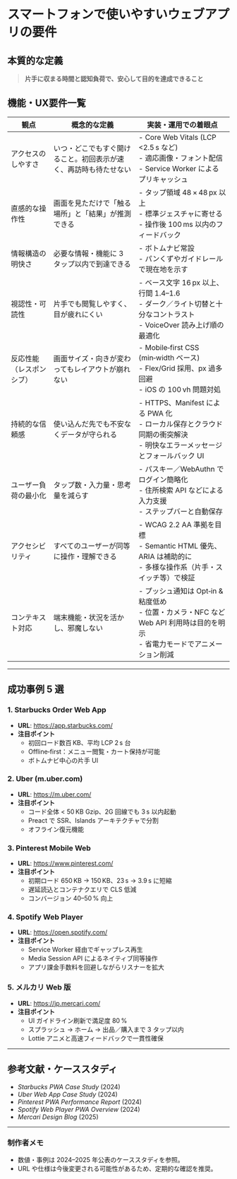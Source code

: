 # スマートフォンで使いやすいウェブアプリの要件

## 本質的な定義
> **片手に収まる時間と認知負荷で、安心して目的を達成できること**

## 機能・UX要件一覧

| 観点 | 概念的な定義 | 実装・運用での着眼点 |
|------|--------------|----------------------|
| アクセスのしやすさ | いつ・どこでもすぐ開けること。初回表示が速く、再訪時も待たせない | - Core Web Vitals (LCP <2.5 s など)<br>- 適応画像・フォント配信<br>- Service Worker によるプリキャッシュ |
| 直感的な操作性 | 画面を見ただけで「触る場所」と「結果」が推測できる | - タップ領域 48 × 48 px 以上<br>- 標準ジェスチャに寄せる<br>- 操作後 100 ms 以内のフィードバック |
| 情報構造の明快さ | 必要な情報・機能に 3 タップ以内で到達できる | - ボトムナビ常設<br>- パンくずやガイドレールで現在地を示す |
| 視認性・可読性 | 片手でも閲覧しやすく、目が疲れにくい | - ベース文字 16 px 以上、行間 1.4–1.6<br>- ダーク／ライト切替と十分なコントラスト<br>- VoiceOver 読み上げ順の最適化 |
| 反応性能（レスポンシブ） | 画面サイズ・向きが変わってもレイアウトが崩れない | - Mobile‑first CSS (min‑width ベース)<br>- Flex/Grid 採用、px 過多回避<br>- iOS の 100 vh 問題対処 |
| 持続的な信頼感 | 使い込んだ先でも不安なくデータが守られる | - HTTPS、Manifest による PWA 化<br>- ローカル保存とクラウド同期の衝突解決<br>- 明快なエラーメッセージとフォールバック UI |
| ユーザー負荷の最小化 | タップ数・入力量・思考量を減らす | - パスキー／WebAuthn でログイン簡略化<br>- 住所検索 API などによる入力支援<br>- ステップバーと自動保存 |
| アクセシビリティ | すべてのユーザーが同等に操作・理解できる | - WCAG 2.2 AA 準拠を目標<br>- Semantic HTML 優先、ARIA は補助的に<br>- 多様な操作系（片手・スイッチ等）で検証 |
| コンテキスト対応 | 端末機能・状況を活かし、邪魔しない | - プッシュ通知は Opt‑in & 粘度低め<br>- 位置・カメラ・NFC など Web API 利用時は目的を明示<br>- 省電力モードでアニメーション削減 |

---

## 成功事例 5 選

### 1. Starbucks Order Web App
- **URL**: <https://app.starbucks.com/>
- **注目ポイント**
  - 初回ロード数百 KB、平均 LCP 2 s 台
  - Offline‑first：メニュー閲覧・カート保持が可能
  - ボトムナビ中心の片手 UI

### 2. Uber (m.uber.com)
- **URL**: <https://m.uber.com/>
- **注目ポイント**
  - コード全体 < 50 KB Gzip、2G 回線でも 3 s 以内起動
  - Preact で SSR、Islands アーキテクチャで分割
  - オフライン復元機能

### 3. Pinterest Mobile Web
- **URL**: <https://www.pinterest.com/>
- **注目ポイント**
  - 初期ロード 650 KB → 150 KB、23 s → 3.9 s に短縮
  - 遅延読込とコンテナクエリで CLS 低減
  - コンバージョン 40–50 % 向上

### 4. Spotify Web Player
- **URL**: <https://open.spotify.com/>
- **注目ポイント**
  - Service Worker 経由でギャップレス再生
  - Media Session API によるネイティブ同等操作
  - アプリ課金手数料を回避しながらリスナーを拡大

### 5. メルカリ Web 版
- **URL**: <https://jp.mercari.com/>
- **注目ポイント**
  - UI ガイドライン刷新で満足度 80 %
  - スプラッシュ → ホーム → 出品／購入まで 3 タップ以内
  - Lottie アニメと高速フィードバックで一貫性確保

---

## 参考文献・ケーススタディ
- *Starbucks PWA Case Study* (2024)
- *Uber Web App Case Study* (2024)
- *Pinterest PWA Performance Report* (2024)
- *Spotify Web Player PWA Overview* (2024)
- *Mercari Design Blog* (2025)

---

### 制作者メモ
- 数値・事例は 2024–2025 年公表のケーススタディを参照。
- URL や仕様は今後変更される可能性があるため、定期的な確認を推奨。
